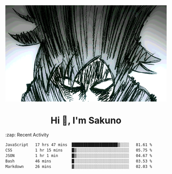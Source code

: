 <body>
<h1 align="center"></h1>
<br>
<div align="center">
<img width="auto" height="300" src="Img/mobFreakoutLonger.gif"/>
</div>
</div>
<h1 align="center">Hi 👋, I'm Sakuno</h1>
:zap: Recent Activity

<!--START_SECTION:waka-->

```txt
JavaScript   17 hrs 47 mins  ████████████████████▒░░░░   81.61 %
CSS          1 hr 15 mins    █▒░░░░░░░░░░░░░░░░░░░░░░░   05.75 %
JSON         1 hr 1 min      █▒░░░░░░░░░░░░░░░░░░░░░░░   04.67 %
Bash         46 mins         █░░░░░░░░░░░░░░░░░░░░░░░░   03.53 %
Markdown     26 mins         ▓░░░░░░░░░░░░░░░░░░░░░░░░   02.03 %
```

<!--END_SECTION:waka-->
